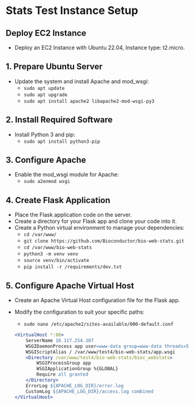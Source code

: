 # Stats Test Instance Setup

## Deploy EC2 Instance
- Deploy an EC2 Instance with Ubuntu 22.04, Instance type: t2.micro.

## 1. Prepare Ubuntu Server
- Update the system and install Apache and mod_wsgi:
  - `sudo apt update`
  - `sudo apt upgrade`
  - `sudo apt install apache2 libapache2-mod-wsgi-py3`

## 2. Install Required Software
- Install Python 3 and pip:
  - `sudo apt install python3-pip`

## 3. Configure Apache
- Enable the mod_wsgi module for Apache:
  - `sudo a2enmod wsgi`

## 4. Create Flask Application
- Place the Flask application code on the server.
- Create a directory for your Flask app and clone your code into it.
- Create a Python virtual environment to manage your dependencies:
  - `cd /var/www/`
  - `git clone https://github.com/Bioconductor/bio-web-stats.git`
  - `cd /var/www/bio-web-stats`
  - `python3 -m venv venv`
  - `source venv/bin/activate`
  - `pip install -r /requirements/dev.txt`

## 5. Configure Apache Virtual Host
- Create an Apache Virtual Host configuration file for the Flask app.
- Modify the configuration to suit your specific paths:
  - `sudo nano /etc/apache2/sites-available/000-default.conf`

  ```apache
  <VirtualHost *:80>
      ServerName 18.117.254.107
      WSGIDaemonProcess app user=www-data group=www-data threads=5
      WSGIScriptAlias / /var/www/test4/bio-web-stats/app.wsgi
      <Directory /var/www/test4/bio-web-stats/bioc_webstats>
          WSGIProcessGroup app
          WSGIApplicationGroup %{GLOBAL}
          Require all granted
      </Directory>
      ErrorLog ${APACHE_LOG_DIR}/error.log
      CustomLog ${APACHE_LOG_DIR}/access.log combined
  </VirtualHost>
